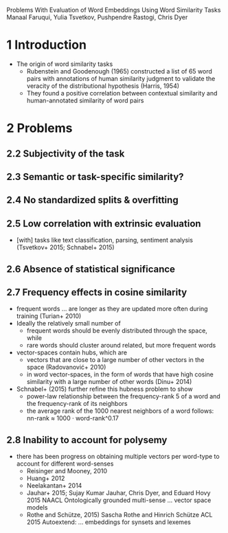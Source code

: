 Problems With Evaluation of Word Embeddings Using Word Similarity Tasks
Manaal Faruqui, Yulia Tsvetkov, Pushpendre Rastogi, Chris Dyer

# 1 Introduction

* The origin of word similarity tasks
  * Rubenstein and Goodenough (1965) constructed a list of 65 word pairs with
    annotations of human similarity judgment
    to validate the veracity of the distributional hypothesis (Harris, 1954)
  * They found a positive correlation between contextual similarity and
      human-annotated similarity of word pairs

# 2 Problems

## 2.2 Subjectivity of the task

## 2.3 Semantic or task-specific similarity?

## 2.4 No standardized splits & overfitting

## 2.5 Low correlation with extrinsic evaluation

* [with] tasks like text classification, parsing, sentiment analysis
  (Tsvetkov+ 2015; Schnabel+ 2015)

## 2.6 Absence of statistical significance

## 2.7 Frequency effects in cosine similarity

* frequent words ... are longer as they are updated more often during training
  (Turian+ 2010)
* Ideally the relatively small number of
  * frequent words should be evenly distributed through the space, while
  * rare words should cluster around related, but more frequent words
* vector-spaces contain hubs, which are
  * vectors that are close to a large number of other vectors in the space
    (Radovanović+ 2010)
  * in word vector-spaces, in the form of words that have high cosine similarity
    with a large number of other words (Dinu+ 2014)
* Schnabel+ (2015) further refine this hubness problem to show
  * power-law relationship between the frequency-rank 5 of a word and the
    frequency-rank of its neighbors
  * the average rank of the 1000 nearest neighbors of a word follows: nn-rank ≈
    1000 · word-rank^0.17

## 2.8 Inability to account for polysemy

* there has been progress on obtaining multiple vectors per word-type 
  to account for different word-senses
  * Reisinger and Mooney, 2010
  * Huang+ 2012
  * Neelakantan+ 2014
  * Jauhar+ 2015;
    Sujay Kumar Jauhar, Chris Dyer, and Eduard Hovy
    2015 NAACL
    Ontologically grounded multi-sense ... vector space models
  * Rothe and Schütze, 2015)
    Sascha Rothe and Hinrich Schütze
    ACL 2015
    Autoextend: ... embeddings for synsets and lexemes

